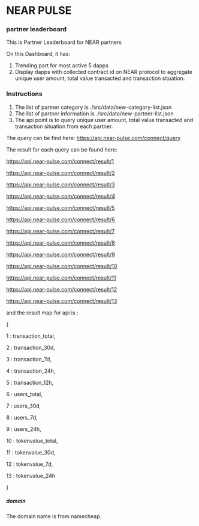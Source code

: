 # NEAR PULSE 
### partner leaderboard

This is Partner Leaderboard for NEAR partners

On this Dashboard, it has:
1. Trending part for most active 5 dapps 
2. Display dapps with collected contract id on NEAR protocol to aggregate unique user amount, total value transacted and transaction situation.


### Instructions
1. The list of partner category is ./src/data/new-category-list.json
2. The list of partner information is ./src/data/new-partner-list.json
3. The api point is to query unique user amount, total value transacted and transaction situation from each partner.


The query can be find here:
https://api.near-pulse.com/connect/query

The result for each query can be found here:

https://api.near-pulse.com/connect/result/1

https://api.near-pulse.com/connect/result/2

https://api.near-pulse.com/connect/result/3

https://api.near-pulse.com/connect/result/4

https://api.near-pulse.com/connect/result/5

https://api.near-pulse.com/connect/result/6

https://api.near-pulse.com/connect/result/7

https://api.near-pulse.com/connect/result/8

https://api.near-pulse.com/connect/result/9

https://api.near-pulse.com/connect/result/10

https://api.near-pulse.com/connect/result/11

https://api.near-pulse.com/connect/result/12

https://api.near-pulse.com/connect/result/13

and the result map for api is :

{

  1 : transaction_total,

  2 : transaction_30d,

  3 : transaction_7d,

  4 : transaction_24h,

  5 : transaction_12h,

  6 : users_total,

  7 : users_30d,

  8 : users_7d,

  9 : users_24h,

  10 : tokenvalue_total,

  11 : tokenvalue_30d,

  12 : tokenvalue_7d,

  13 : tokenvalue_24h

}

##### domain
The domain name is from namecheap.
